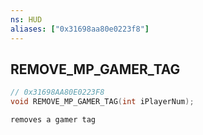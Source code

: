 ```yaml
---
ns: HUD
aliases: ["0x31698aa80e0223f8"]
---
```

## REMOVE_MP_GAMER_TAG

```c
// 0x31698AA80E0223F8
void REMOVE_MP_GAMER_TAG(int iPlayerNum);
```

```
removes a gamer tag
```
